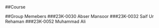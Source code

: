 ##Course 




##Group Memebers 
###23K-0030 Abser Mansoor
###23K-0032 Saif Ur Rehaman
###23K-0052 Muhammad Ali
